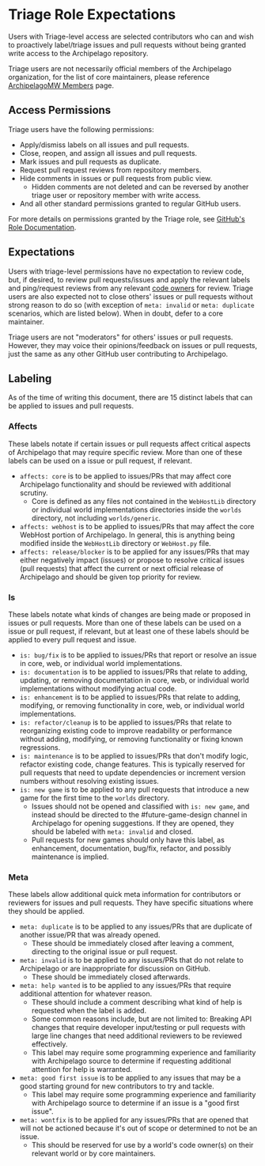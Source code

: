# Triage Role Expectations

Users with Triage-level access are selected contributors who can and wish to proactively label/triage issues and pull 
requests without being granted write access to the Archipelago repository.

Triage users are not necessarily official members of the Archipelago organization, for the list of core maintainers,
please reference [ArchipelagoMW Members](https://github.com/orgs/ArchipelagoMW/people) page.

## Access Permissions

Triage users have the following permissions:

* Apply/dismiss labels on all issues and pull requests.
* Close, reopen, and assign all issues and pull requests.
* Mark issues and pull requests as duplicate.
* Request pull request reviews from repository members.
* Hide comments in issues or pull requests from public view.
    * Hidden comments are not deleted and can be reversed by another triage user or repository member with write access.
* And all other standard permissions granted to regular GitHub users.

For more details on permissions granted by the Triage role, see 
[GitHub's Role Documentation](https://docs.github.com/en/organizations/managing-user-access-to-your-organizations-repositories/managing-repository-roles/repository-roles-for-an-organization).

## Expectations

Users with triage-level permissions have no expectation to review code, but, if desired, to review pull requests/issues 
and apply the relevant labels and ping/request reviews from any relevant [code owners](CODEOWNERS) for review. Triage 
users are also expected not to close others' issues or pull requests without strong reason to do so (with exception of 
`meta: invalid` or `meta: duplicate` scenarios, which are listed below). When in doubt, defer to a core maintainer.

Triage users are not "moderators" for others' issues or pull requests. However, they may voice their opinions/feedback 
on issues or pull requests, just the same as any other GitHub user contributing to Archipelago.

## Labeling

As of the time of writing this document, there are 15 distinct labels that can be applied to issues and pull requests.

### Affects

These labels notate if certain issues or pull requests affect critical aspects of Archipelago that may require specific 
review. More than one of these labels can be used on a issue or pull request, if relevant.

* `affects: core` is to be applied to issues/PRs that may affect core Archipelago functionality and should be reviewed 
with additional scrutiny.
    * Core is defined as any files not contained in the `WebHostLib` directory or individual world implementations 
    directories inside the `worlds` directory, not including `worlds/generic`.
* `affects: webhost` is to be applied to issues/PRs that may affect the core WebHost portion of Archipelago. In 
general, this is anything being modified inside the `WebHostLib` directory or `WebHost.py` file.
* `affects: release/blocker` is to be applied for any issues/PRs that may either negatively impact (issues) or propose 
to resolve critical issues (pull requests) that affect the current or next official release of Archipelago and should be
given top priority for review.

### Is

These labels notate what kinds of changes are being made or proposed in issues or pull requests. More than one of these 
labels can be used on a issue or pull request, if relevant, but at least one of these labels should be applied to every 
pull request and issue.

* `is: bug/fix` is to be applied to issues/PRs that report or resolve an issue in core, web, or individual world 
implementations.
* `is: documentation` is to be applied to issues/PRs that relate to adding, updating, or removing documentation in 
core, web, or individual world implementations without modifying actual code.
* `is: enhancement` is to be applied to issues/PRs that relate to adding, modifying, or removing functionality in 
core, web, or individual world implementations.
* `is: refactor/cleanup` is to be applied to issues/PRs that relate to reorganizing existing code to improve 
readability or performance without adding, modifying, or removing functionality or fixing known regressions.
* `is: maintenance` is to be applied to issues/PRs that don't modify logic, refactor existing code, change features.
This is typically reserved for pull requests that need to update dependencies or increment version numbers without 
resolving existing issues.
* `is: new game` is to be applied to any pull requests that introduce a new game for the first time to the `worlds` 
directory. 
    * Issues should not be opened and classified with `is: new game`, and instead should be directed to the 
    #future-game-design channel in Archipelago for opening suggestions. If they are opened, they should be labeled 
    with `meta: invalid` and closed.
    * Pull requests for new games should only have this label, as enhancement, documentation, bug/fix, refactor, and 
    possibly maintenance is implied.

### Meta

These labels allow additional quick meta information for contributors or reviewers for issues and pull requests. They 
have specific situations where they should be applied.

* `meta: duplicate` is to be applied to any issues/PRs that are duplicate of another issue/PR that was already opened. 
    * These should be immediately closed after leaving a comment, directing to the original issue or pull request.
* `meta: invalid` is to be applied to any issues/PRs that do not relate to Archipelago or are inappropriate for 
discussion on GitHub.
    * These should be immediately closed afterwards.
* `meta: help wanted` is to be applied to any issues/PRs that require additional attention for whatever reason.
    * These should include a comment describing what kind of help is requested when the label is added.
    * Some common reasons include, but are not limited to: Breaking API changes that require developer input/testing or 
    pull requests with large line changes that need additional reviewers to be reviewed effectively.
    * This label may require some programming experience and familiarity with Archipelago source to determine if 
    requesting additional attention for help is warranted.
* `meta: good first issue` is to be applied to any issues that may be a good starting ground for new contributors to try 
and tackle.
    * This label may require some programming experience and familiarity with Archipelago source to determine if an 
    issue is a "good first issue".
* `meta: wontfix` is to be applied for any issues/PRs that are opened that will not be actioned because it's out of 
scope or determined to not be an issue. 
    * This should be reserved for use by a world's code owner(s) on their relevant world or by core maintainers.
